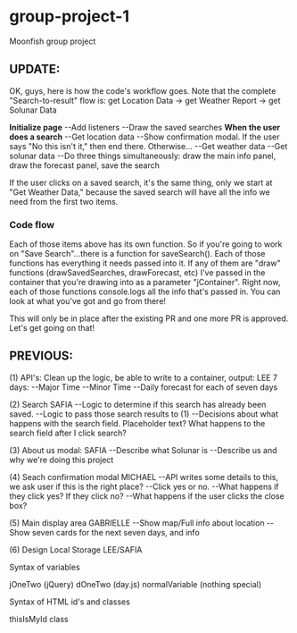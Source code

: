# group-project-1
Moonfish group project


## UPDATE:

OK, guys, here is how the code's workflow goes. Note that the complete "Search-to-result" flow is: get Location Data -> get Weather Report -> get Solunar Data

**Initialize page**
--Add listeners
--Draw the saved searches
**When the user does a search**
--Get location data
--Show confirmation modal. If the user says "No this isn't it," then end there. Otherwise...
--Get weather data
--Get solunar data
--Do three things simultaneously: draw the main info panel, draw the forecast panel, save the search

If the user clicks on a saved search, it's the same thing, only we start at "Get Weather Data," because the saved search will have all the info we need from the first two items.

### Code flow
Each of those items above has its own function. So if you're going to work on "Save Search"...there is a function for saveSearch(). Each of those functions has everything it needs passed into it. If any of them are "draw" functions (drawSavedSearches, drawForecast, etc) I've passed in the container that you're drawing into as a parameter "jContainer". Right now, each of those functions console.logs all the info that's passed in. You can look at what you've got and go from there!

This will only be in place after the existing PR and one more PR is approved. Let's get going on that!




## PREVIOUS:

(1) API's: Clean up the logic, be able to write to a container, output: LEE
7 days:
--Major Time
--Minor Time
--Daily forecast for each of seven days

(2) Search SAFIA
--Logic to determine if this search has already been saved.
--Logic to pass those search results to (1)
--Decisions about what happens with the search field. Placeholder text? What happens to the search field after I click search?

(3) About us modal: SAFIA
--Describe what Solunar is
--Describe us and why we're doing this project

(4) Seach confirmation modal MICHAEL
--API writes some details to this, we ask user if this is the right place?
--Click yes or no.
--What happens if they click yes? If they click no?
--What happens if the user clicks the close box?

(5) Main display area GABRIELLE
--Show map/Full info about location
--Show seven cards for the next seven days, and info

(6) Design Local Storage LEE/SAFIA




Syntax of variables

jOneTwo (jQuery)
dOneTwo (day.js)
normalVariable (nothing special)

Syntax of HTML id's and classes

thisIsMyId
class


